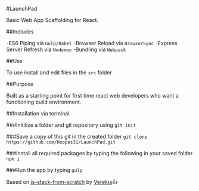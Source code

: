 #LaunchPad

Basic Web App Scaffolding for React.

##Includes

-ES6 Piping via `Gulp/Babel`
-Browser Reload via `BrowserSync`
-Express Server Refresh via `Nodemon`
-Bundling via `Webpack`

##Use

To use install and edit files in the `src` folder

##Purpose

Built as a starting point for first time react web developers who want a functioning build environment. 

##Installation via terminal

###Initilize a folder and git repository using
`git init`

###Save a copy of this git in the created folder
`git clone https://github.com/Hoopes31/LaunchPad.git`

###Install all required packages by typing the following in your saved folder 
`npm i`

###Run the app by typing 
`gulp`

Based on [js-stack-from-scratch](https://github.com/verekia/js-stack-from-scratch) by [Verekia](https://github.com/verekia):+1:
